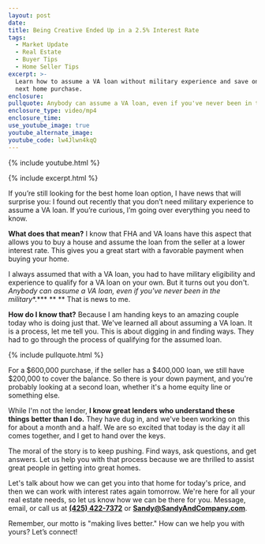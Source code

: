 ```yaml
---
layout: post
date:
title: Being Creative Ended Up in a 2.5% Interest Rate
tags:
  - Market Update
  - Real Estate
  - Buyer Tips
  - Home Seller Tips
excerpt: >-
  Learn how to assume a VA loan without military experience and save on your
  next home purchase.
enclosure:
pullquote: Anybody can assume a VA loan, even if you've never been in the military.
enclosure_type: video/mp4
enclosure_time:
use_youtube_image: true
youtube_alternate_image:
youtube_code: lw4Jlwn4kqQ
---
```

{% include youtube.html %}

{% include excerpt.html %}

If you’re still looking for the best home loan option, I have news that will surprise you: I found out recently that you don’t need military experience to assume a VA loan. If you’re curious, I’m going over everything you need to know.

**What does that mean?** I know that FHA and VA loans have this aspect that allows you to buy a house and assume the loan from the seller at a lower interest rate. This gives you a great start with a favorable payment when buying your home.

I always assumed that with a VA loan, you had to have military eligibility and experience to qualify for a VA loan on your own. But it turns out you don't. *Anybody can assume a VA loan, even if you've never been in the military**.*** ** ** That is news to me.

**How do I know that?** Because I am handing keys to an amazing couple today who is doing just that. We've learned all about assuming a VA loan. It is a process, let me tell you. This is about digging in and finding ways. They had to go through the process of qualifying for the assumed loan.

{% include pullquote.html %}

For a $600,000 purchase, if the seller has a $400,000 loan, we still have $200,000 to cover the balance. So there is your down payment, and you're probably looking at a second loan, whether it's a home equity line or something else.

While I'm not the lender, **I know great lenders who understand these things better than I do.** They have dug in, and we've been working on this for about a month and a half. We are so excited that today is the day it all comes together, and I get to hand over the keys.

The moral of the story is to keep pushing. Find ways, ask questions, and get answers. Let us help you with that process because we are thrilled to assist great people in getting into great homes.

Let's talk about how we can get you into that home for today's price, and then we can work with interest rates again tomorrow. We're here for all your real estate needs, so let us know how we can be there for you. Message, email, or call us at [**(425) 422-7372**](tel:4254227372) or [**Sandy@SandyAndCompany.com**](mailto:Sandy@SandyAndCompany.com).

Remember, our motto is "making lives better." How can we help you with yours? Let’s connect!